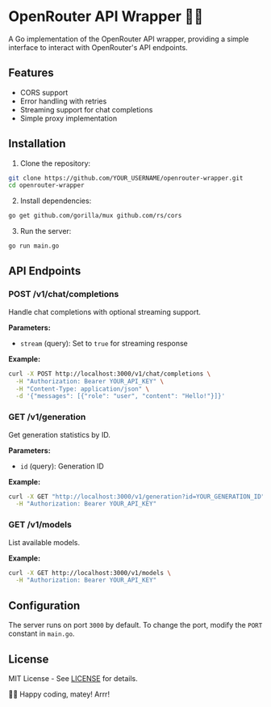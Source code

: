 # OpenRouter API Wrapper 🏴‍☠️

A Go implementation of the OpenRouter API wrapper, providing a simple interface to interact with OpenRouter's API endpoints.

## Features
- CORS support
- Error handling with retries
- Streaming support for chat completions
- Simple proxy implementation

## Installation

1. Clone the repository:
```bash
git clone https://github.com/YOUR_USERNAME/openrouter-wrapper.git
cd openrouter-wrapper
```

2. Install dependencies:
```bash
go get github.com/gorilla/mux github.com/rs/cors
```

3. Run the server:
```bash
go run main.go
```

## API Endpoints

### POST /v1/chat/completions
Handle chat completions with optional streaming support.

**Parameters:**
- `stream` (query): Set to `true` for streaming response

**Example:**
```bash
curl -X POST http://localhost:3000/v1/chat/completions \
  -H "Authorization: Bearer YOUR_API_KEY" \
  -H "Content-Type: application/json" \
  -d '{"messages": [{"role": "user", "content": "Hello!"}]}'
```

### GET /v1/generation
Get generation statistics by ID.

**Parameters:**
- `id` (query): Generation ID

**Example:**
```bash
curl -X GET "http://localhost:3000/v1/generation?id=YOUR_GENERATION_ID" \
  -H "Authorization: Bearer YOUR_API_KEY"
```

### GET /v1/models
List available models.

**Example:**
```bash
curl -X GET http://localhost:3000/v1/models \
  -H "Authorization: Bearer YOUR_API_KEY"
```

## Configuration

The server runs on port `3000` by default. To change the port, modify the `PORT` constant in `main.go`.

## License

MIT License - See [LICENSE](LICENSE) for details.

🏴‍☠️ Happy coding, matey! Arrr!
